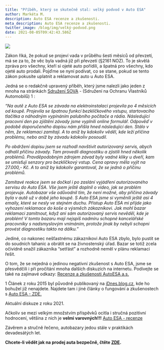 ```yaml
---
title: "Příběh, který se skutečně stal: velký podvod v Auto ESA"
author: Markéta M.
description: Auto ESA recenze a zkušenosti.
meta_description: Auto ESA recenze a zkušenosti.
twitter_image: /blog/img/velký-podvod.png
date: 2021-08-05T09:42:43.586Z
---
```

![](/blog/img/velký-podvod.png)

Zákon říká, že pokud se projeví vada v průběhu šesti měsíců od převzetí, má se za to, že
věc byla vadná již při převzetí (§2161 NOZ). To je skvělá zpráva pro všechny, kteří si
ojeté auto pořídili, a špatná pro všechny, kdo ojeté auto prodali. Pojďme se nyní podívat,
co se stane, pokud se tento zákon pokusíte uplatnit a reklamovat auto u Auto ESA.


Jedná se o redakčně upravený příběh, který jsme nalezli jako jeden z mnoha na stránkách [Sdružení SOVA](https://www.sdruzeni-sova.cz/) -
(Sdružení na Ochranu Vlastníků Automobilů) 1 :

*“Na autě z Auto ESA se závada na elektroinstalaci projevila po 4 měsících od koupě.
Projevila se špatnou funkcí bezklíčkového vstupu, startovacího tlačítka a náhodným
vypínáním palubního počítače a rádia. Následující pracovní den po zjištění závady jsme
vyplnili online formulář. Odpověď v podobě doporučeného dopisu nám přišla hned
následující den. Stálo v něm, že reklamaci zamítají. A to aniž by kdokoliv věděl, kde leží
příčina problému, nebo aniž by závadu kdokoliv posoudil.*


*Po obdržení dopisu jsem se rozhodl navštívit autorizovaný servis, abych odhalil příčinu
závady. Tam provedli diagnostiku a zjistili hned několik problémů. Pravděpodobným
zdrojem závad byly vadné kliky u dveří, kam se umisťují senzory pro bezklíčkový vstup.
Cena opravy měla vyjít na 27.000,- Kč. A to aniž by kdokoliv garantoval, že se jedná o
příčinu problémů.*


*Zamítavé reakce jsem se dočkal i po zaslání vyjádření autorizovaného servisu do Auto
ESA. Vše jsem ještě doplnil o video, jak se problém projevuje. Autobazar vše odůvodnil
tím, že není možné, aby příčina závady byla v autě už v době jeho koupě. S Auto ESA
jsme si vyměnili ještě asi 4 emaily, které se nesly ve stejném duchu.
Přístup Auto ESA mi přijde jako vyhození reklamace do koše a výsměch zákazníkovi. Jak
mohl bazar reklamaci zamítnout, když ani sám autorizovaný servis nevěděl, kde je
problém! V tomto bazaru mají nejspíš nadmíru schopné kancelářské pracovníky s
nadsmyslovým vnímáním, protože jinak by nebyli schopni provést diagnostiku takto na
dálku.”*


Jediné, co nakonec nešťastnému zákazníkovi Auto ESA zbylo, bylo pustit se do soudních
tahanic a obrátit se na živnostenský úřad. Bazar se totiž zcela očividně snažil zákazníka
“setřást” a rozhodně neměl v plánu reklamaci řešit.


O tom, že se nejedná o jedinou negativní zkušenost s Auto ESA, jsme se přesvědčili i při
pročítání mnoha dalších diskuzích na internetu. Podívejte se také na zajímavé odkazy:
[Recenze a zkušenosti AutoESA a.s.](https://autonoto.cz/autobazary/recenze/autoesa)

1 Článek z roku 2015 byl původně publikovaný na [iDnes.blog.cz](https://blog.idnes.cz/), kde ho bohužel již nenajdete. Najdete tam i jiné články o fungování a zkušenostech s [Auto ESA - ZDE.](https://jirmarova.blog.idnes.cz/blog.aspx?c=541263)

Aktuální diskuze z roku 2021. 

Ačkoliv se mezi velkým množstvím příspěvků ocitla i
stručná pozitivní hodnocení, většina z nich je **velmi varovných!!!**
[Auto ESA - recenze](https://www.zkusenosti.biz/auto-esa)

Závěrem a stručně řečeno, autobazary jedou stále v praktikách devadesátých let.

**Chcete-li vědět jak na prodej auta bezpečně, čtěte [ZDE](https://www.dobryvykup.cz/blog/2021/06/jak-na-prodej-auta-autobazary-jedou-st%C3%A1le-v-praktik%C3%A1ch-z-devades%C3%A1tek).**